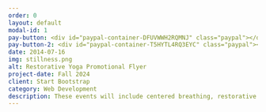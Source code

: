 ```yaml
---
order: 0
layout: default
modal-id: 1
pay-button: <div id="paypal-container-DFUVWWH2RQMNJ" class="paypal"></div>
pay-button-2: <div id="paypal-container-T5HYTL4RQ3EYC" class="paypal"></div>
date: 2014-07-16
img: stillness.png
alt: Restorative Yoga Promotional Flyer
project-date: Fall 2024
client: Start Bootstrap
category: Web Development
description: These events will include centered breathing, restorative yoga and yoga nidra. Experience the power of sacred stillness as you take a healing pause from the rush of summer.<br> <br> Come as you are, leave deeply rested. <br> <br> You may register for one or both evenings. <br> <br> For questions or to pay in cash or check, email <b><a href="mailto:simplejoyyoga@gmail.com">SimpleJoyYoga@gmail.com</a></b>
---
```

